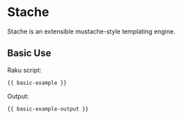
# Stache

Stache is an extensible mustache-style templating engine.

## Basic Use

Raku script:

```raku
{{ basic-example }}
```

Output:

```raku
{{ basic-example-output }}
```

